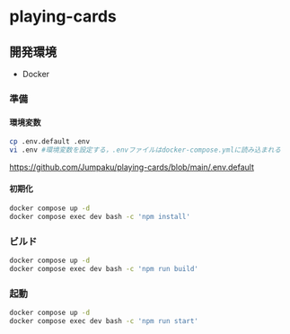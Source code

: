 # playing-cards

## 開発環境

- Docker

### 準備

#### 環境変数

```sh
cp .env.default .env
vi .env #環境変数を設定する，.envファイルはdocker-compose.ymlに読み込まれる
```

https://github.com/Jumpaku/playing-cards/blob/main/.env.default

#### 初期化

```sh
docker compose up -d
docker compose exec dev bash -c 'npm install'
```

### ビルド

```sh
docker compose up -d
docker compose exec dev bash -c 'npm run build'
```

### 起動

```sh
docker compose up -d
docker compose exec dev bash -c 'npm run start'
```
